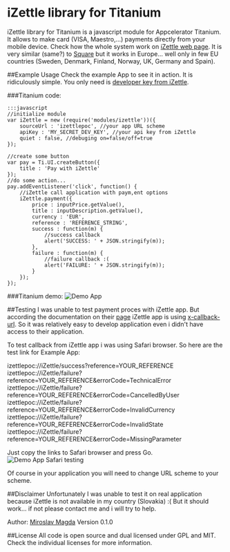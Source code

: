 iZettle library for Titanium
=======

iZettle library for Titanium is a javascript module for Appcelerator Titanium. It allows to make card (VISA, Maestro,...) payments directly from your mobile device.
Check how the whole system work on [iZettle  web page](https://www.izettle.com/). It is very similar (same?) to [Square](https://squareup.com/) but it works in Europe...
well only in few EU countries (Sweden, Denmark, Finland, Norway, UK, Germany and Spain).


##Example Usage
Check the example App to see it in action. It is ridiculously simple. You only need is [developer key from iZettle](https://developer.izettle.com/).

###Titanium code:
	
	:::javascript
	//initialize module
	var iZettle = new (require('modules/izettle'))({
		sourceUrl : 'izettlepoc', //your app URL scheme
		apiKey : 'MY_SECRET_DEV_KEY', //your api key from iZettle
		quiet : false, //debuging on=false/off=true
	});
	
	//create some button
	var pay = Ti.UI.createButton({
		title : 'Pay with iZettle'
	});
	//do some action...
	pay.addEventListener('click', function() {
		//iZettle call application with paym,ent options
		iZettle.payment({
			price : inputPrice.getValue(),
			title : inputDescription.getValue(),
			currency : 'EUR',
			reference : 'REFERENCE_STRING',
			success : function(m) {
				//success callback
				alert('SUCCESS: ' + JSON.stringify(m));
			},
			failure : function(m) {
				//failure callback :(
				alert('FAILURE: ' + JSON.stringify(m));
			}
		});
	});


###Titanium demo:
![Demo App][1]

##Testing
I was unable to test payment proces with iZettle app. But according the documentation on their [page](https://developer.izettle.com/) iZettle app is using [x-callback-url](http://x-callback-url.com/).
So it was relatively easy to develop application even i didn't have access to their application.

To test callback from iZettle app i was using Safari browser. So here are the test link for Example App:

izettlepoc://iZettle/success?reference=YOUR_REFERENCE
izettlepoc://iZettle/failure?reference=YOUR_REFERENCE&errorCode=TechnicalError
izettlepoc://iZettle/failure?reference=YOUR_REFERENCE&errorCode=CancelledByUser
izettlepoc://iZettle/failure?reference=YOUR_REFERENCE&errorCode=InvalidCurrency
izettlepoc://iZettle/failure?reference=YOUR_REFERENCE&errorCode=InvalidState
izettlepoc://iZettle/failure?reference=YOUR_REFERENCE&errorCode=MissingParameter

Just copy the links to Safari browser and press Go.
![Demo App Safari testing][2]

Of course in your application you will need to change URL scheme to your scheme.

##Disclaimer
Unfortunately I was unable to test it on real application because iZettle is not available in my country (Slovakia) :(
But it should work... if not please contact me and i will try to help.

Author: [Miroslav Magda](http://blog.ejci.net)
Version 0.1.0

##License
All code is open source and dual licensed under GPL and MIT. Check the individual licenses for more information.


[1]: http://cdn.bitbucket.org/miroslavmagda/izettle-for-titanium/downloads/iZettle_demo.png
[2]: http://cdn.bitbucket.org/miroslavmagda/izettle-for-titanium/downloads/iZettle_demo_test.png